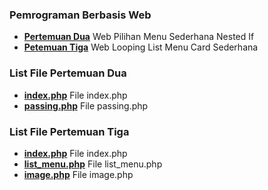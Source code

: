 ### **Pemrograman Berbasis Web**

- **[Pertemuan Dua](https://github.com/zfachrur/labsi-pbw/tree/main/pertemuan-dua)** Web Pilihan Menu Sederhana Nested If
- **[Petemuan Tiga](https://github.com/zfachrur/labsi-pbw/tree/main/pertemuan-tiga)** Web Looping List Menu Card Sederhana
### 
  ### List File Pertemuan Dua
  - **[index.php](https://github.com/zfachrur/labsi-pbw/blob/main/pertemuan-dua/index.php)** File index.php
  - **[passing.php](https://github.com/zfachrur/labsi-pbw/blob/main/pertemuan-tiga/list_menu.php)** File passing.php

  ### List File Pertemuan Tiga
  - **[index.php](https://github.com/zfachrur/labsi-pbw/blob/main/pertemuan-tiga/index.php)** File index.php
  - **[list_menu.php](https://github.com/zfachrur/labsi-pbw/blob/main/pertemuan-tiga/list_menu.php)** File list_menu.php
  - **[image.php](https://github.com/zfachrur/labsi-pbw/blob/main/pertemuan-tiga/image.php)** File image.php
